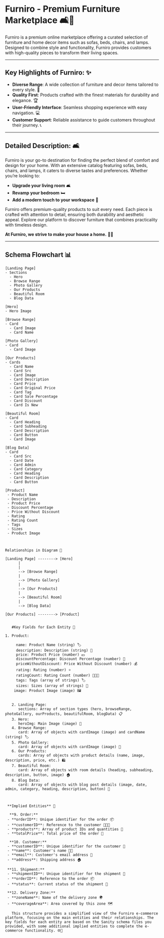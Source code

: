  # Furniro - Premium Furniture Marketplace 🛋️🏡

   Furniro is a premium online marketplace offering a curated selection of furniture and home decor items such as sofas, beds, chairs, and  lamps. Designed to combine style and functionality, Furniro provides customers with high-quality pieces to transform their living spaces.

   ---

  ## Key Highlights of Furniro: ✨
   - **Diverse Range**: A wide collection of furniture and decor items tailored to every style. 🎨
   - **Quality First**: Products crafted with the finest materials for durability and elegance. 🏆
   - **User-Friendly Interface**: Seamless shopping experience with easy navigation. 💻
   - **Customer Support**: Reliable assistance to guide customers throughout their journey. 📞

   ---

  ## Detailed Description: 🛋️
   Furniro is your go-to destination for finding the perfect blend of comfort and design for your home. With an extensive catalog featuring sofas, beds, chairs, and lamps, it caters to diverse tastes and preferences. Whether you’re looking to:
  - **Upgrade your living room** 🛋️
  - **Revamp your bedroom** 🛏️
  - **Add a modern touch to your workspace** 💼

   Furniro offers premium-quality products to suit every need. Each piece is crafted with attention to detail, ensuring both durability and aesthetic appeal. Explore our platform to discover furniture that combines practicality with timeless design. 

  **At Furniro, we strive to make your house a home.** 🏡✨

   ---

  ## Schema Flowchart 📊

   ```plaintext
   [Landing Page]
  - Sections
     - Hero
     - Browse Range
     - Photo Gallery
     - Our Products
     - Beautiful Room
     - Blog Data

  [Hero]
  - Hero Image

  [Browse Range]
  - Card
     - Card Image
     - Card Name

  [Photo Gallery]
  - Card
     - Card Image

  [Our Products]
  - Cards
     - Card Name
     - Card Src
     - Card Image
     - Card Description
     - Card Price
     - Card Original Price
     - Card Tag
     - Card Sale Percentage
     - Card Discount
     - Card Is New

  [Beautiful Room]
  - Card
     - Card Heading
     - Card Subheading
     - Card Description
     - Card Button
     - Card Image

  [Blog Data]
  - Card
     - Card Src
     - Card Date
     - Card Admin
     - Card Category
     - Card Heading
     - Card Description
     - Card Button

 [Product]
    - Product Name
    - Description
    - Product Price
    - Discount Percentage
    - Price Without Discount
    - Rating
    - Rating Count
    - Tags
    - Sizes
    - Product Image



   Relationships in Diagram 🔗

   [Landing Page] --------> [Hero]
         |
         |
         --> [Browse Range]
         |
         --> [Photo Gallery]
         |
         --> [Our Products]
         |
         --> [Beautiful Room]
         |
         --> [Blog Data]

 [Our Products] --------> [Product]


      #Key Fields for Each Entity 🔑

   1. Product:

        name: Product Name (string) 🏷️
        description: Description (string) 📝
        price: Product Price (number) 💵
        discountPercentage: Discount Percentage (number) 🔻
        priceWithoutDiscount: Price Without Discount (number) 💰
        rating: Rating (number) ⭐
        ratingCount: Rating Count (number) 🧑‍🤝‍🧑
        tags: Tags (array of strings) 🏷️
        sizes: Sizes (array of strings) 📏
       image: Product Image (image) 🖼️


      2. Landing Page:
         sections: Array of section types (hero, browseRange, photoGallery, ourProducts, beautifulRoom, blogData) 📋
      3. Hero:
         heroImg: Main Image (image) 🌅
      4. Browse Range:
         card: Array of objects with cardImage (image) and cardName (string) 🏷️
      5. Photo Gallery:
         card: Array of objects with cardImage (image) 📸
      6. Our Products:
         cards: Array of objects with product details (name, image, description, price, etc.) 🛍️
      7. Beautiful Room:
         card: Array of objects with room details (heading, subheading, description, button, image) 🏠
      8. Blog Data:
         card: Array of objects with blog post details (image, date, admin, category, heading, description, button) 📝



    **Implied Entities** 🔄

     **9. Order:**
    - **orderID**: Unique identifier for the order 📦
    - **customerID**: Reference to the customer 🧑‍🤝‍🧑
    - **products**: Array of product IDs and quantities 📑
    - **totalPrice**: Total price of the order 💸

     **10. Customer:**
    - **customerID**: Unique identifier for the customer 👤
    - **name**: Customer's name 🧑‍💼
    - **email**: Customer's email address 📧
    - **address**: Shipping address 🏠

    **11. Shipment:**
    - **shipmentID**: Unique identifier for the shipment 🚚
    - **orderID**: Reference to the order 📦
    - **status**: Current status of the shipment 🚚

    **12. Delivery Zone:**
    - **zoneName**: Name of the delivery zone 🌍
    - **coverageArea**: Area covered by this zone 🗺️

      This structure provides a simplified view of the Furniro e-commerce platform, focusing on the main entities and their relationships. The key fields for each entity are based on the Sanity schema files you provided, with some additional implied entities to complete the e-commerce functionality. 🌐🛒


